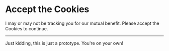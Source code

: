# Accept the Cookies

I may or may not be tracking you for our mutual benefit. Please accept the Cookies to continue.

---

Just kidding, this is just a prototype.  You're on your own!